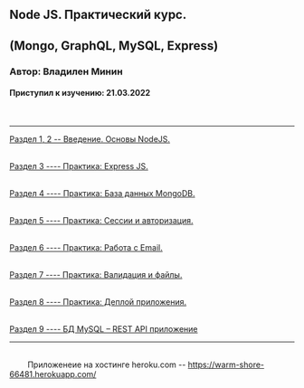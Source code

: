 ## Node JS. Практический курс.
## (Mongo, GraphQL, MySQL, Express)
### Автор: Владилен Минин
#### Приступил к изучению: 21.03.2022
&emsp; 
***
[Раздел  1, 2 --  Введение. Основы NodeJS.](https://github.com/Pavel-Ch-L/Course_NodeJS_Vlad/tree/master/Ch_1-2)  
&emsp; 

[Раздел  3   ----    Практика: Express JS.](https://github.com/Pavel-Ch-L/Course_NodeJS_Vlad/tree/master/Ch_3)  
&emsp; 

[Раздел  4   ----    Практика: База данных MongoDB.](https://github.com/Pavel-Ch-L/Course_NodeJS_Vlad/tree/master/Ch_4)  
&emsp; 

[Раздел  5   ----    Практика: Сессии и авторизация.](https://github.com/Pavel-Ch-L/Course_NodeJS_Vlad/tree/master/Ch_5)  
&emsp; 

[Раздел  6   ----    Практика: Работа с Email.](https://github.com/Pavel-Ch-L/Course_NodeJS_Vlad/tree/master/Ch_6)  
&emsp; 

[Раздел  7   ----    Практика: Валидация и файлы.](https://github.com/Pavel-Ch-L/Course_NodeJS_Vlad/tree/master/Ch_7)  
&emsp; 

[Раздел  8   ----    Практика: Деплой приложения.](https://github.com/Pavel-Ch-L/Course_NodeJS_Vlad/tree/master/Ch_8)  
&emsp; 

[Раздел  9   ----    БД MySQL – REST API приложение](https://github.com/Pavel-Ch-L/Course_NodeJS_Vlad/tree/master/REST)
***  
&emsp;  
&emsp;&emsp; Приложенеие на хостинге heroku.com -- https://warm-shore-66481.herokuapp.com/